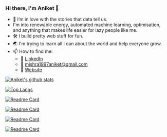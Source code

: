 ### Hi there, I'm Aniket 👋

<!--
**Aniket-Mishra/Aniket-Mishra** is a ✨ _special_ ✨ repository because its `README.md` (this file) appears on your GitHub profile.

Here are some ideas to get you started:
-->

- 🌱 I’m in love with the stories that data tell us.
- I'm into renewable energy, automated machine learning, optimisation, and anything that makes life easier for lazy people like me. 
- :hammer_and_wrench: I build pretty web stuff for fun.
- :earth_asia: I'm trying to learn all I can about the world and help everyone grow.
- 📫 How to find me: 
  - :office: [LinkedIn](https://www.linkedin.com/in/aniket97/) 
  - :email: mishra1997aniket@gmail.com
  - :link: [Website](https://aniket-mishra.github.io)

[![Aniket's github stats](https://github-readme-stats.vercel.app/api?username=Aniket-Mishra&count_private=true&include_all_commits=false&show_icons=true&theme=radical&hide_rank=false)](https://github.com/anuraghazra/github-readme-stats)

[![Top Langs](https://github-readme-stats.vercel.app/api/top-langs/?username=Aniket-Mishra&theme=radical&langs_count=5&hide=Jupyter%20Notebook,HTML,CSS,JavaScript,PHP,Hack)](https://github.com/anuraghazra/github-readme-stats)

[![Readme Card](https://github-readme-stats.vercel.app/api/pin/?username=Aniket-Mishra&card_width=325&theme=radical&show_owner=true&repo=Statistics_with_Python_Specialization)](https://github.com/Aniket-Mishra/Statistics_with_Python_Specialization)

[![Readme Card](https://github-readme-stats.vercel.app/api/pin/?username=Aniket-Mishra&card_width=325&theme=radical&show_owner=true&repo=dotfiles)](https://github.com/Aniket-Mishra/dotfiles)

[![Readme Card](https://github-readme-stats.vercel.app/api/pin/?username=Aniket-Mishra&card_width=325&theme=radical&show_owner=true&repo=Scripts)](https://github.com/Aniket-Mishra/Scripts)

[![Readme Card](https://github-readme-stats.vercel.app/api/pin/?username=Aniket-Mishra&card_width=325&theme=radical&show_owner=true&repo=statistical-model-implementer)](https://github.com/Aniket-Mishra/statistical-model-implementer)
